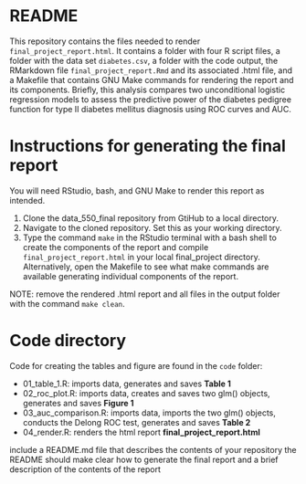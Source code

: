 README
================

This repository contains the files needed to render
`final_project_report.html`. It contains a folder with four R script
files, a folder with the data set `diabetes.csv`, a folder with the code
output, the RMarkdown file `final_project_report.Rmd` and its associated
.html file, and a Makefile that contains GNU Make commands for rendering
the report and its components. Briefly, this analysis compares two
unconditional logistic regression models to assess the predictive power
of the diabetes pedigree function for type II diabetes mellitus
diagnosis using ROC curves and AUC.

# Instructions for generating the final report

You will need RStudio, bash, and GNU Make to render this report as
intended.

1.  Clone the data_550_final repository from GtiHub to a local
    directory.
2.  Navigate to the cloned repository. Set this as your working
    directory.  
3.  Type the command `make` in the RStudio terminal with a bash shell to
    create the components of the report and compile
    `final_project_report.html` in your local final_project directory.
    Alternatively, open the Makefile to see what make commands are
    available generating individual components of the report.

NOTE: remove the rendered .html report and all files in the output
folder with the command `make clean`.

# Code directory

Code for creating the tables and figure are found in the `code` folder:

- 01_table_1.R: imports data, generates and saves **Table 1**
- 02_roc_plot.R: imports data, creates and saves two glm() objects,
  generates and saves **Figure 1**
- 03_auc_comparison.R: imports data, imports the two glm() objects,
  conducts the Delong ROC test, generates and saves **Table 2**
- 04_render.R: renders the html report **final_project_report.html**

include a README.md file that describes the contents of your repository
the README should make clear how to generate the final report and a
brief description of the contents of the report
